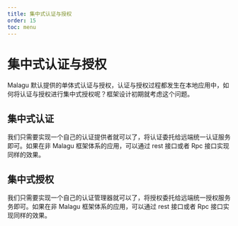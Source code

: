 ```yaml
---
title: 集中式认证与授权
order: 15
toc: menu
---
```



# 集中式认证与授权

Malagu 默认提供的单体式认证与授权，认证与授权过程都发生在本地应用中，如何将认证与授权进行集中式授权呢？框架设计初期就考虑这个问题。

## 集中式认证

我们只需要实现一个自己的认证提供者就可以了，将认证委托给远端统一认证服务即可。如果在非 Malagu 框架体系的应用，可以通过 rest 接口或者 Rpc 接口实现同样的效果。


## 集中式授权

我们只需要实现一个自己的认证管理器就可以了，将授权委托给远端统一授权服务务即可。如果在非 Malagu 框架体系的应用，可以通过 rest 接口或者 Rpc 接口实现同样的效果。
